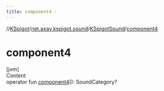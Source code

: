 ```yaml
---
title: component4 -
---
```

//[KSpigot](../../index.md)/[net.axay.kspigot.sound](../index.md)/[KSpigotSound](index.md)/[component4](component4.md)



# component4  
[jvm]  
Content  
operator fun [component4](component4.md)(): SoundCategory?  



